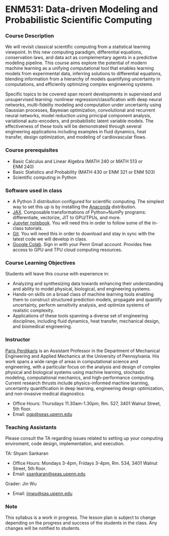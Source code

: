 # ENM531: Data-driven Modeling and Probabilistic Scientific Computing

### Course Description

We will revisit classical scientific computing from a statistical learning viewpoint. In this new computing paradigm, differential equations, conservation laws, and data act as complementary agents in a predictive modeling pipeline. This course aims explore the potential of modern machine learning as a unifying computational tool that enables learning models from experimental data, inferring solutions to differential equations, blending information from a hierarchy of models  quantifying uncertainty in computations, and efficiently optimizing complex engineering systems. 

Specific topics to be covered span recent developments in supervised and unsupervised learning: nonlinear regression/classification with deep neural networks, multi-fidelity modeling and computation under uncertainty using Gaussian processes, Bayesian optimization, convolutional and recurrent neural networks, model reduction using principal component analysis, variational auto-encoders, and probabilistic latent variable models. The effectiveness of these tools will be demonstrated through several engineering applications including examples in fluid dynamics, heat transfer, design optimization, and modeling of cardiovascular flows. 

### Course prerequisites

- Basic Calculus and Linear Algebra (MATH 240 or MATH 513 or ENM 240)
- Basic Statistics and Probability (MATH 430 or ENM 321 or ENM 503)
- Scientific computing in Python

### Software used in class

- A Python 3 distribution configured for scientific computing. The simplest way to set this up is by installing the [Anaconda](https://anaconda.org/anaconda/python) distribution.
- [JAX](https://github.com/google/jax#installation). Composable transformations of Python+NumPy programs: differentiate, vectorize, JIT to GPU/TPUs, and more.
- [Jupyter notebook](http://jupyter.org/). You will need this in order to follow some of the in-class tutorials.
- [Git](https://git-scm.com/downloads). You will need this in order to download and stay in sync with the latest code we will develop in class.
- [Google Colab](https://colab.research.google.com/notebooks/intro.ipynb). Sign in with your Penn Gmail account. Provides free access to GPU and TPU cloud computing resources.

### Course Learning Objectives

Students will leave this course with experience in:

- Analyzing and synthesizing data towards enhancing their understanding and ability to model physical, biological, and engineering systems.
- Hands-on skills on a broad class of machine learning tools enabling them to construct structured prediction models, propagate and quantify uncertainty, perform sensitivity analysis, and optimize systems of realistic complexity.
- Applications of these tools spanning a diverse set of engineering disciplines, including fluid dynamics, heat transfer, mechanical design, and biomedical engineering.


### Instructor

[Paris Perdikaris](https://www.seas.upenn.edu/directory/profile.php?ID=237) is an Assistant Professor in the Department of Mechanical Engineering and Applied Mechanics at the University of Pennsylvania.  His work spans a wide range of areas in computational science and engineering, with a particular focus on the analysis and design of complex physical and biological systems using machine learning, stochastic modeling, computational mechanics, and high-performance computing. Current research thrusts include physics-informed machine learning, uncertainty quantification in deep learning, engineering design optimization, and non-invasive medical diagnostics.
- Office Hours: Thursdays 11.30am-1.30pm, Rm. 527, 3401 Walnut Street, 5th floor.
- Email: <pgp@seas.upenn.edu>


### Teaching Assistants

Please consult the TA regarding issues related to setting up your computing enviroment, code design, implementation, and execution.

TA: Shyam Sankaran
- Office Hours: Mondays 3-4pm, Fridays 3-4pm, Rm. 534, 3401 Walnut Street, 5th floor.
- Email: <ssankaran@seas.upenn.edu>

Grader: Jin Wu
- Email: <jinwu@sas.upenn.edu>
    
### Note

This syllabus is a work in progress. The lesson plan is subject to change depending on the progress and success of the students in the class. Any changes will be notified to students.
